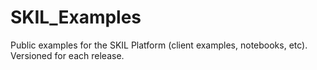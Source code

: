 # SKIL_Examples
Public examples for the SKIL Platform (client examples, notebooks, etc). Versioned for each release.
